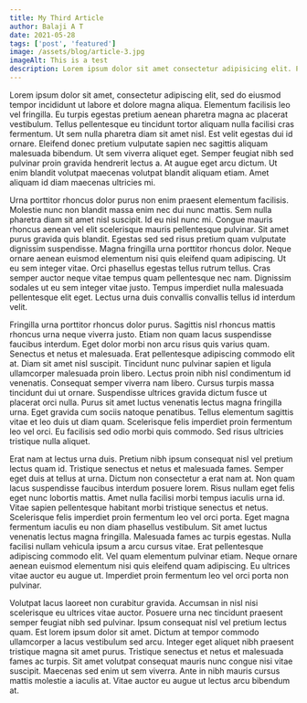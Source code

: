 ```yaml
---
title: My Third Article
author: Balaji A T
date: 2021-05-28
tags: ['post', 'featured']
image: /assets/blog/article-3.jpg
imageAlt: This is a test
description: Lorem ipsum dolor sit amet consectetur adipisicing elit. Perferendis accusantium sit illo neque rem omnis quaerat, nam similique vitae delectus ad magni vel quo maxime, magnam placeat. Reprehenderit, distinctio aliquam?
---
```


Lorem ipsum dolor sit amet, consectetur adipiscing elit, sed do eiusmod tempor incididunt ut labore et dolore magna aliqua. Elementum facilisis leo vel fringilla. Eu turpis egestas pretium aenean pharetra magna ac placerat vestibulum. Tellus pellentesque eu tincidunt tortor aliquam nulla facilisi cras fermentum. Ut sem nulla pharetra diam sit amet nisl. Est velit egestas dui id ornare. Eleifend donec pretium vulputate sapien nec sagittis aliquam malesuada bibendum. Ut sem viverra aliquet eget. Semper feugiat nibh sed pulvinar proin gravida hendrerit lectus a. At augue eget arcu dictum. Ut enim blandit volutpat maecenas volutpat blandit aliquam etiam. Amet aliquam id diam maecenas ultricies mi.

Urna porttitor rhoncus dolor purus non enim praesent elementum facilisis. Molestie nunc non blandit massa enim nec dui nunc mattis. Sem nulla pharetra diam sit amet nisl suscipit. Id eu nisl nunc mi. Congue mauris rhoncus aenean vel elit scelerisque mauris pellentesque pulvinar. Sit amet purus gravida quis blandit. Egestas sed sed risus pretium quam vulputate dignissim suspendisse. Magna fringilla urna porttitor rhoncus dolor. Neque ornare aenean euismod elementum nisi quis eleifend quam adipiscing. Ut eu sem integer vitae. Orci phasellus egestas tellus rutrum tellus. Cras semper auctor neque vitae tempus quam pellentesque nec nam. Dignissim sodales ut eu sem integer vitae justo. Tempus imperdiet nulla malesuada pellentesque elit eget. Lectus urna duis convallis convallis tellus id interdum velit.

Fringilla urna porttitor rhoncus dolor purus. Sagittis nisl rhoncus mattis rhoncus urna neque viverra justo. Etiam non quam lacus suspendisse faucibus interdum. Eget dolor morbi non arcu risus quis varius quam. Senectus et netus et malesuada. Erat pellentesque adipiscing commodo elit at. Diam sit amet nisl suscipit. Tincidunt nunc pulvinar sapien et ligula ullamcorper malesuada proin libero. Lectus proin nibh nisl condimentum id venenatis. Consequat semper viverra nam libero. Cursus turpis massa tincidunt dui ut ornare. Suspendisse ultrices gravida dictum fusce ut placerat orci nulla. Purus sit amet luctus venenatis lectus magna fringilla urna. Eget gravida cum sociis natoque penatibus. Tellus elementum sagittis vitae et leo duis ut diam quam. Scelerisque felis imperdiet proin fermentum leo vel orci. Eu facilisis sed odio morbi quis commodo. Sed risus ultricies tristique nulla aliquet.

Erat nam at lectus urna duis. Pretium nibh ipsum consequat nisl vel pretium lectus quam id. Tristique senectus et netus et malesuada fames. Semper eget duis at tellus at urna. Dictum non consectetur a erat nam at. Non quam lacus suspendisse faucibus interdum posuere lorem. Risus nullam eget felis eget nunc lobortis mattis. Amet nulla facilisi morbi tempus iaculis urna id. Vitae sapien pellentesque habitant morbi tristique senectus et netus. Scelerisque felis imperdiet proin fermentum leo vel orci porta. Eget magna fermentum iaculis eu non diam phasellus vestibulum. Sit amet luctus venenatis lectus magna fringilla. Malesuada fames ac turpis egestas. Nulla facilisi nullam vehicula ipsum a arcu cursus vitae. Erat pellentesque adipiscing commodo elit. Vel quam elementum pulvinar etiam. Neque ornare aenean euismod elementum nisi quis eleifend quam adipiscing. Eu ultrices vitae auctor eu augue ut. Imperdiet proin fermentum leo vel orci porta non pulvinar.

Volutpat lacus laoreet non curabitur gravida. Accumsan in nisl nisi scelerisque eu ultrices vitae auctor. Posuere urna nec tincidunt praesent semper feugiat nibh sed pulvinar. Ipsum consequat nisl vel pretium lectus quam. Est lorem ipsum dolor sit amet. Dictum at tempor commodo ullamcorper a lacus vestibulum sed arcu. Integer eget aliquet nibh praesent tristique magna sit amet purus. Tristique senectus et netus et malesuada fames ac turpis. Sit amet volutpat consequat mauris nunc congue nisi vitae suscipit. Maecenas sed enim ut sem viverra. Ante in nibh mauris cursus mattis molestie a iaculis at. Vitae auctor eu augue ut lectus arcu bibendum at.